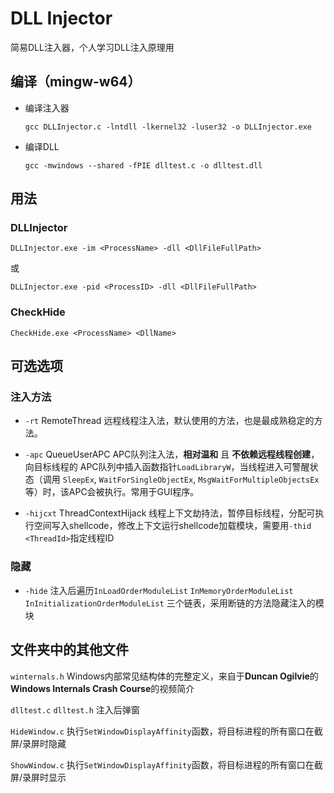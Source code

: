 
# DLL Injector

简易DLL注入器，个人学习DLL注入原理用

## 编译（mingw-w64）
- 编译注入器
  ```
  gcc DLLInjector.c -lntdll -lkernel32 -luser32 -o DLLInjector.exe
  ```
- 编译DLL
  ```
  gcc -mwindows --shared -fPIE dlltest.c -o dlltest.dll
  ```

## 用法
### DLLInjector
```
DLLInjector.exe -im <ProcessName> -dll <DllFileFullPath>
```
或
```
DLLInjector.exe -pid <ProcessID> -dll <DllFileFullPath>
```

### CheckHide
```
CheckHide.exe <ProcessName> <DllName>
```

## 可选选项

### 注入方法

-  ```-rt``` RemoteThread 远程线程注入法，默认使用的方法，也是最成熟稳定的方法。

-  ```-apc``` QueueUserAPC APC队列注入法，**相对温和** 且 **不依赖远程线程创建**，向目标线程的 APC队列中插入函数指针```LoadLibraryW```，当线程进入可警醒状态（调用 ```SleepEx```, ```WaitForSingleObjectEx```, ```MsgWaitForMultipleObjectsEx``` 等）时，该APC会被执行。常用于GUI程序。

-  ```-hijcxt``` ThreadContextHijack 线程上下文劫持法，暂停目标线程，分配可执行空间写入shellcode，修改上下文运行shellcode加载模块，需要用```-thid <ThreadId>```指定线程ID

### 隐藏
- ```-hide``` 注入后遍历```InLoadOrderModuleList``` ```InMemoryOrderModuleList``` ```InInitializationOrderModuleList``` 三个链表，采用断链的方法隐藏注入的模块

## 文件夹中的其他文件

```winternals.h``` Windows内部常见结构体的完整定义，来自于**Duncan Ogilvie**的**Windows Internals Crash Course**的视频简介

```dlltest.c``` ```dlltest.h``` 注入后弹窗

```HideWindow.c``` 执行```SetWindowDisplayAffinity```函数，将目标进程的所有窗口在截屏/录屏时隐藏

```ShowWindow.c``` 执行```SetWindowDisplayAffinity```函数，将目标进程的所有窗口在截屏/录屏时显示

